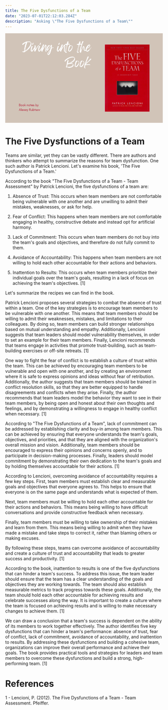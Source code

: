 ```yaml
---
title: The Five Dysfunctions of a Team
date: "2023-07-01T22:12:03.284Z"
description: "Asking \"The Five Dysfunctions of a Team\""
---
```

![The Five Dysfunctions of a Team](1687274424425.png)

# The Five Dysfunctions of a Team


Teams are similar, yet they can be vastly different. There are authors and thinkers who attempt to summarize the reasons for team dysfunction. One such author is Patrick Lencioni. Let's examine his book, 'The Five Dysfunctions of a Team.'


According to the book "The Five Dysfunctions of a Team - Team Assessment" by Patrick Lencioni, the five dysfunctions of a team are:

1. Absence of Trust: This occurs when team members are not comfortable being vulnerable with one another and are unwilling to admit their mistakes, weaknesses, or ask for help.

2. Fear of Conflict: This happens when team members are not comfortable engaging in healthy, constructive debate and instead opt for artificial harmony.

3. Lack of Commitment: This occurs when team members do not buy into the team's goals and objectives, and therefore do not fully commit to them.

4. Avoidance of Accountability: This happens when team members are not willing to hold each other accountable for their actions and behaviors.

5. Inattention to Results: This occurs when team members prioritize their individual goals over the team's goals, resulting in a lack of focus on achieving the team's objectives. [1]

Let's summarize the recipes we can find in the book.


Patrick Lencioni proposes several strategies to combat the absence of trust within a team. One of the key strategies is to encourage team members to be vulnerable with one another. This means that team members should be willing to admit their weaknesses, mistakes, and limitations to their colleagues. By doing so, team members can build stronger relationships based on mutual understanding and empathy. Additionally, Lencioni suggests that team leaders should model vulnerability themselves, in order to set an example for their team members. Finally, Lencioni recommends that teams engage in activities that promote trust-building, such as team-building exercises or off-site retreats. [1]

One way to fight the fear of conflict is to establish a culture of trust within the team. This can be achieved by encouraging team members to be vulnerable and open with one another, and by creating an environment where it is safe to express opinions and ideas without fear of retribution. Additionally, the author suggests that team members should be trained in conflict resolution skills, so that they are better equipped to handle disagreements and conflicts when they arise. Finally, the author recommends that team leaders model the behavior they want to see in their team members, by being open and honest about their own thoughts and feelings, and by demonstrating a willingness to engage in healthy conflict when necessary. [1]

According to "The Five Dysfunctions of a Team", lack of commitment can be addressed by establishing clarity and buy-in among team members. This can be achieved by ensuring that everyone understands the team's goals, objectives, and priorities, and that they are aligned with the organization's overall mission and vision. Additionally, team members should be encouraged to express their opinions and concerns openly, and to participate in decision-making processes. Finally, leaders should model commitment by demonstrating their own dedication to the team's goals and by holding themselves accountable for their actions. [1]

According to Lencioni, overcoming avoidance of accountability requires a few key steps. First, team members must establish clear and measurable goals and objectives that everyone agrees to. This helps to ensure that everyone is on the same page and understands what is expected of them. 

Next, team members must be willing to hold each other accountable for their actions and behaviors. This means being willing to have difficult conversations and provide constructive feedback when necessary. 

Finally, team members must be willing to take ownership of their mistakes and learn from them. This means being willing to admit when they have made a mistake and take steps to correct it, rather than blaming others or making excuses. 

By following these steps, teams can overcome avoidance of accountability and create a culture of trust and accountability that leads to greater success and productivity. [1]

According to the book, inattention to results is one of the five dysfunctions that can hinder a team's success. To address this issue, the team leader should ensure that the team has a clear understanding of the goals and objectives they are working towards. The team should also establish measurable metrics to track progress towards these goals. Additionally, the team should hold each other accountable for achieving results and celebrate successes along the way. It is important to create a culture where the team is focused on achieving results and is willing to make necessary changes to achieve them. [1]

We can draw a conclusion that a team's success is dependent on the ability of its members to work together effectively. The author identifies five key dysfunctions that can hinder a team's performance: absence of trust, fear of conflict, lack of commitment, avoidance of accountability, and inattention to results. By addressing these dysfunctions and building a cohesive team, organizations can improve their overall performance and achieve their goals. The book provides practical tools and strategies for leaders and team members to overcome these dysfunctions and build a strong, high-performing team. [1]

# References

1 - Lencioni, P. (2012). The Five Dysfunctions of a Team - Team Assessment. Pfeiffer.

